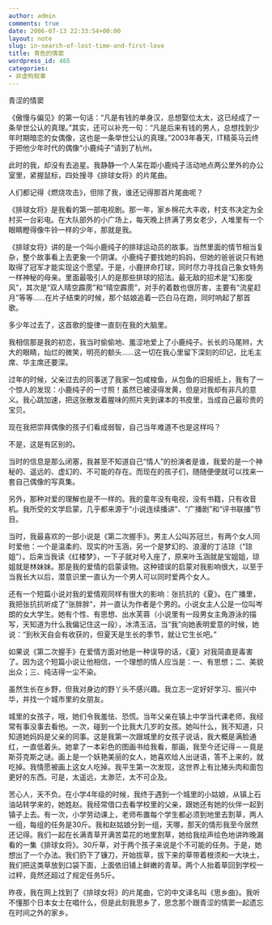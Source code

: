 ```yaml
---
author: admin
comments: true
date: 2006-07-13 22:33:54+00:00
layout: note
slug: in-search-of-lost-time-and-first-love
title: 青色的情窦
wordpress_id: 465
categories:
- 非虚构叙事
---
```


青涩的情窦










《傲慢与偏见》的第一句话：“凡是有钱的单身汉，总想娶位太太，这已经成了一条举世公认的真理。”其实，还可以补充一句：“凡是后来有钱的男人，总想找到少年时期暗恋的女偶像，这也是一条举世公认的真理。”2003年春天，IT精英马云终于把他少年时代的偶像“小鹿纯子”请到了杭州。







此时的我，却没有去追星。我静静一个人呆在距小鹿纯子活动地点两公里外的办公室里，紧握鼠标，四处搜寻《排球女将》的片尾曲。







人们都记得《燃烧攻击》，但除了我，谁还记得那首片尾曲呢？







《排球女将》是我看的第一部电视剧。那一年，家乡棉花大丰收，村支书决定为全村买一台彩电。在大队部外的小广场上，每天晚上挤满了男女老少，人堆里有一个眼睛瞪得像牛铃一样的少年，那就是我。







《排球女将》讲的是一个叫小鹿纯子的排球运动员的故事。当然里面的情节相当复杂，整个故事看上去更象一个阴谋。小鹿纯子要找她的妈妈，但她的爸爸说只有她取得了冠军才能实现这个愿望。于是，小鹿拼命打球，同时尽力寻找自己象女特务一样神秘的母亲。里面最吸引人的是那些排球的招法。最无敌的招术是“幻影旋风”，其次是“双人晴空霹雳”和“晴空霹雳”，对手的着数也很厉害，主要有“流星赶月”等等……在片子结束的时候，那个姑娘追着一匹白马在跑，同时响起了那首歌。







多少年过去了，这首歌的旋律一直刻在我的大脑里。







我相信那是我的初恋，我当时偷偷地、羞涩地爱上了小鹿纯子。长长的马尾辫，大大的眼睛，灿烂的微笑，明亮的额头……这一切在我心里留下深刻的印记，比毛主席、华主席还要深。







过年的时候，父亲过去的同事送了我家一包咸梭鱼，从包鱼的旧报纸上，我有了一个惊人的发现：小鹿纯子的一寸照！虽然已被浸得发黄，但是对我却有非凡的意义。我心跳加速，把这张散发着腥味的照片夹到课本的书皮里，当成自己最珍贵的宝贝。







现在我把崇拜偶像的孩子们看成弱智，自己当年难道不也是这样吗？







不是，这是有区别的。







当时的信息是那么闭塞，我甚至不知道自己“情人”的扮演者是谁，我爱的是一个神秘的、遥远的、虚幻的、不可能的存在。而现在的孩子们，随随便便就可以找来一套自己偶像的写真集。







另外，那种对爱的理解也是不一样的。我的童年没有电视，没有书籍，只有收音机。我所受的文学启蒙，几乎都来源于“小说连续播讲”、“广播剧”和“评书联播”节目。







当时，我最喜欢的一部小说是《第二次握手》。男主人公叫苏冠兰，有两个女人同时爱他：一个是温柔的、现实的叶玉涵，另一个是梦幻的、浪漫的丁洁琼（“琼姐”）。后来当我读《红楼梦》，一下子就对号入座了，原来叶玉涵就是宝姐姐，琼姐就是林妹妹。那是我的爱情的启蒙读物。这种错误的启蒙对我影响很大，以至于当我长大以后，潜意识里一直认为一个男人可以同时爱两个女人。







还有一个短篇小说对我的爱情观同样有很大的影响：张抗抗的《夏》。在广播里，我把张抗抗听成了“张胖胖”，并一直认为作者是个男的。小说女主人公是一位叫岑朗的女大学生。她有个性、有思想、出水芙蓉（小说里有一段男女主角游泳的描写，天知道为什么我偏记住这一段），冰清玉洁。当“我”向她表明爱意的时候，她说：“到秋天自会有收获的，但夏天是生长的季节，就让它生长吧。”







如果说《第二次握手》在爱情方面对他是一种误导的话，《夏》对我简直是毒害了。因为这个短篇小说让他相信，一个理想的情人应当是：一、有思想；二、美貌出众；三、纯洁得一尘不染。







虽然生长在乡野，但我对身边的野丫头不感兴趣。我立志一定好好学习、振兴中华，并找一个城市里的女朋友。







城里的女孩子，哦，她们令我羞怯、恐慌。当年父亲在镇上中学当代课老师，我经常有事没事去看他。一次，碰到一个比我大几岁的女孩。她叫什么，我不知道，只知道她妈妈是父亲的同事。这是我第一次跟城里的女孩子说话，我大概是满脸通红，一直低着头。她拿了一本彩色的图画书给我看，那画，我至今还记得－－竟是斯芬克斯之谜。画上是一个妖艳美丽的女人，她喜欢给人出谜语，答不上来的，就吃掉。我情愿被画上这女人吃掉。我平生第一次发现，这世界上有比猪头肉和面包更好的东西。可是，太遥远，太渺茫，太不可企及。







苦心人，天不负。在小学4年级的时候，我终于遇到一个城里的小姑娘，从镇上石油站转学来的，她姓赵。我经常借口去看学校里的父亲，跟她还有她的伙伴一起到镇子上去。有一次，小学劳动课上，老师布置每个学生都必须到地里去割草，两人一组，每组的任务是30斤。我和赵姑娘分到一组，天哪，那天的情形我至今居然还记得。我们一起在长满青草开满苦菜花的地里割草，她给我绘声绘色地讲昨晚漏看的一集《排球女将》。30斤草，对于两个孩子来说是个不可能的任务。于是，她想出了一个办法。我们扔下了镰刀，开始拔草，拔下来的草带着根须和一大块土，我们把这类草放到口袋下面，上面依旧铺上鲜嫩的青草。两个人抬着草回到学校一过秤，竟然还超过了规定任务5斤。







昨夜，我在网上找到了《排球女将》的片尾曲，它的中文译名叫《思乡曲》。我听不懂那个日本女士在唱什么，但是此刻我思乡了，思念那个跟青涩的情窦一起遗忘在时间之外的家乡。
